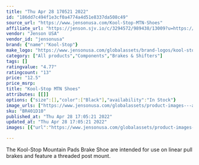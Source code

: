 ```yaml
---
title: "Thu Apr 28 170521 2022"
id: "186dd7c494f1e3cf0a4774a4d51e8337da508c49"
source_url: "https://www.jensonusa.com/Kool-Stop-MTN-Shoes"
affiliate_url: "https://jenson.sjv.io/c/3294572/989438/13009?u=https://www.jensonusa.com/Kool-Stop-MTN-Shoes"
vendor: "Jenson USA"
vendor_id: "jensonusa"
brand: {"name":"Kool-Stop"}
make_logo: "https://www.jensonusa.com/globalassets/brand-logos/kool-stop.jpg"
category: ["All products","Components","Brakes & Shifters"]
tags: []
ratingvalue: "4.77"
ratingcount: "13"
price: "12.5"
price_msrp: 
title: "Kool-Stop MTN Shoes"
attributes: [[]]
options: {"size":[],"color":["Black"],"availability":"In Stock"}
image_urls: ["https://www.jensonusa.com/globalassets/product-images---all-assets/kool-stop/br401d10-black.jpg"]
sku: "BR401D10"
published_at: "Thu Apr 28 17:05:21 2022"
updated_at: "Thu Apr 28 17:05:21 2022"
images: [{"url":"https://www.jensonusa.com/globalassets/product-images---all-assets/kool-stop/br401d10-black.jpg","path":"full/30ae765a2f7c15317c156b7f3f4745f2e590c012.jpg","checksum":"e11f1580d53a2606b3244d6bf5ef3f68","status":"downloaded"}]

---
```

The Kool-Stop Mountain Pads Brake Shoe are intended for use on linear pull
brakes and feature a threaded post mount.  

